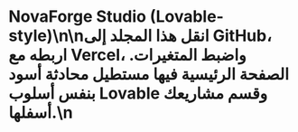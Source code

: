 # NovaForge Studio (Lovable-style)\n\nانقل هذا المجلد إلى GitHub، اربطه مع Vercel، واضبط المتغيرات. الصفحة الرئيسية فيها مستطيل محادثة أسود بنفس أسلوب Lovable وقسم مشاريعك أسفلها.\n